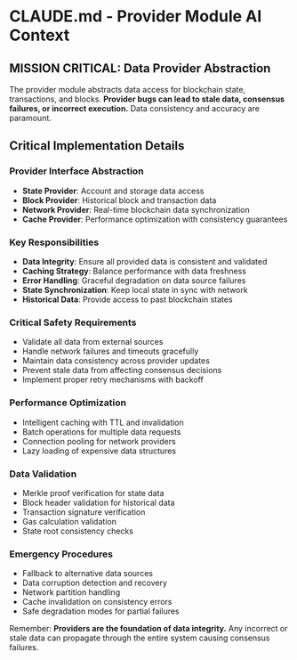 # CLAUDE.md - Provider Module AI Context

## MISSION CRITICAL: Data Provider Abstraction

The provider module abstracts data access for blockchain state, transactions, and blocks. **Provider bugs can lead to stale data, consensus failures, or incorrect execution.** Data consistency and accuracy are paramount.

## Critical Implementation Details

### Provider Interface Abstraction
- **State Provider**: Account and storage data access
- **Block Provider**: Historical block and transaction data
- **Network Provider**: Real-time blockchain data synchronization
- **Cache Provider**: Performance optimization with consistency guarantees

### Key Responsibilities
- **Data Integrity**: Ensure all provided data is consistent and validated
- **Caching Strategy**: Balance performance with data freshness
- **Error Handling**: Graceful degradation on data source failures
- **State Synchronization**: Keep local state in sync with network
- **Historical Data**: Provide access to past blockchain states

### Critical Safety Requirements
- Validate all data from external sources
- Handle network failures and timeouts gracefully
- Maintain data consistency across provider updates
- Prevent stale data from affecting consensus decisions
- Implement proper retry mechanisms with backoff

### Performance Optimization
- Intelligent caching with TTL and invalidation
- Batch operations for multiple data requests
- Connection pooling for network providers
- Lazy loading of expensive data structures

### Data Validation
- Merkle proof verification for state data
- Block header validation for historical data
- Transaction signature verification
- Gas calculation validation
- State root consistency checks

### Emergency Procedures
- Fallback to alternative data sources
- Data corruption detection and recovery
- Network partition handling
- Cache invalidation on consistency errors
- Safe degradation modes for partial failures

Remember: **Providers are the foundation of data integrity.** Any incorrect or stale data can propagate through the entire system causing consensus failures.